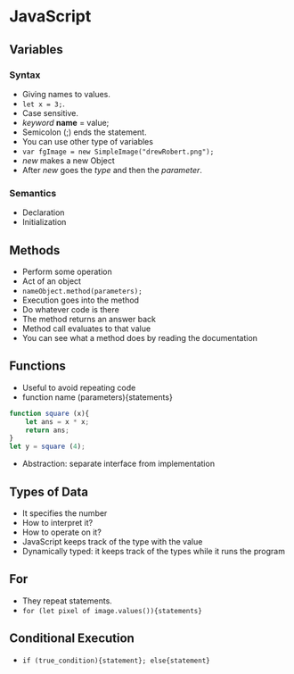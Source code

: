 # JavaScript

## Variables

### Syntax

- Giving names to values.
- `let x = 3;`.
- Case sensitive.
- _keyword_ **name** = value;
- Semicolon (;) ends the statement.
- You can use other type of variables
- `var fgImage = new SimpleImage("drewRobert.png");`
- _new_ makes a new Object
- After _new_ goes the _type_ and then the _parameter_.

### Semantics

- Declaration
- Initialization

## Methods

- Perform some operation
- Act of an object
- `nameObject.method(parameters);`
- Execution goes into the method
- Do whatever code is there
- The method returns an answer back
- Method call evaluates to that value
- You can see what a method does by reading the documentation

## Functions

- Useful to avoid repeating code
- function name (parameters){statements}

```JavaScript
function square (x){
    let ans = x * x;
    return ans;
}
let y = square (4);
```

- Abstraction: separate interface from implementation

## Types of Data

- It specifies the number
- How to interpret it?
- How to operate on it?
- JavaScript keeps track of the type with the value
- Dynamically typed: it keeps track of the types while it runs the program

## For

- They repeat statements.
- `for (let pixel of image.values()){statements}`

## Conditional Execution

- `if (true_condition){statement}; else{statement}`
